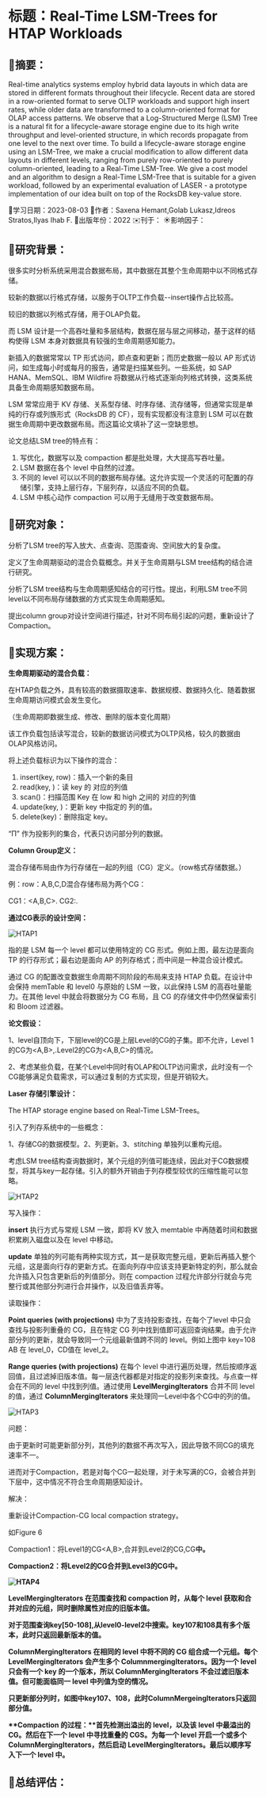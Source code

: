 # 标题：Real-Time LSM-Trees for HTAP Workloads

## 🍅摘要：

Real-time analytics systems employ hybrid data layouts in which data are stored in different formats throughout their lifecycle. Recent data are stored in a row-oriented format to serve OLTP workloads and support high insert rates, while older data are transformed to a column-oriented format for OLAP access patterns. We observe that a Log-Structured Merge (LSM) Tree is a natural fit for a lifecycle-aware storage engine due to its high write throughput and level-oriented structure, in which records propagate from one level to the next over time. To build a lifecycle-aware storage engine using an LSM-Tree, we make a crucial modification to allow different data layouts in different levels, ranging from purely row-oriented to purely column-oriented, leading to a Real-Time LSM-Tree. We give a cost model and an algorithm to design a Real-Time LSM-Tree that is suitable for a given workload, followed by an experimental evaluation of LASER - a prototype implementation of our idea built on top of the RocksDB key-value store.

📅学习日期：2023-08-03
🍤作者：Saxena Hemant,Golab Lukasz,Idreos Stratos,Ilyas Ihab F.
🍎出版年份：2022
✉️刊于：
☀️影响因子：

## 🏁研究背景：

很多实时分析系统采用混合数据布局，其中数据在其整个生命周期中以不同格式存储。

较新的数据以行格式存储，以服务于OLTP工作负载--insert操作占比较高。

较旧的数据以列格式存储，用于OLAP负载。

而 LSM 设计是一个高吞吐量和多层结构，数据在层与层之间移动，基于这样的结构使得 LSM 本身对数据具有较强的生命周期感知能力。

新插入的数据常常以 TP 形式访问，即点查和更新；而历史数据一般以 AP 形式访问，如生成每小时或每月的报告，通常是扫描某些列。一些系统，如 SAP HANA、MemSQL、IBM Wildfire 将数据从行格式逐渐向列格式转换，这类系统具备生命周期感知数据布局。

LSM 常常应用于 KV 存储、关系型存储、时序存储、流存储等，但通常实现是单纯的行存或列族形式（RocksDB 的 CF），现有实现都没有注意到 LSM 可以在数据生命周期中更改数据布局。而这篇论文填补了这一空缺思想。

论文总结LSM tree的特点有：

1. 写优化，数据写以及 compaction 都是批处理，大大提高写吞吐量。
2. LSM 数据在各个 level 中自然的过渡。
3. 不同的 level 可以以不同的数据布局存储。这允许实现一个灵活的可配置的存储引擎，支持上层行存，下层列存，以适应不同的负载。
4. LSM 中核心动作 compaction 可以用于无缝用于改变数据布局。



## 🍚研究对象：

分析了LSM tree的写入放大、点查询、范围查询、空间放大的复杂度。

定义了生命周期驱动的混合负载概念。并关于生命周期与LSM tree结构的结合进行研究。

分析了LSM tree结构与生命周期感知结合的可行性。提出，利用LSM tree不同level以不同布局存储数据的方式实现生命周期感知。

提出column group对设计空间进行描述，针对不同布局引起的问题，重新设计了Compaction。

## 🍟实现方案：

**生命周期驱动的混合负载：**

在HTAP负载之外，具有较高的数据摄取速率、数据规模、数据持久化、随着数据生命周期访问模式会发生变化。

（生命周期即数据生成、修改、删除的版本变化周期）

该工作负载包括读写混合，较新的数据访问模式为OLTP风格，较久的数据由OLAP风格访问。

将上述负载标识为以下操作的混合：

1. insert(key, row)：插入一个新的条目
2. read(key, )：读 key 的 对应的列值
3. scan()：扫描范围 Key 在 low 和 high 之间的 对应的列值
4. update(key, )：更新 key 中指定的 列的值。
5. delete(key)：删除指定 key。

“Π” 作为投影列的集合，代表只访问部分列的数据。

**Column Group定义：**

混合存储布局由作为行存储在一起的列组（CG）定义。（row格式存储数据。）

例：row：A,B,C,D混合存储布局为两个CG：

CG1：<A,B,C>. CG2:<D>.

**通过CG表示的设计空间：**

![HTAP1](D:\文件库\研究生\Learner\笔记\HTAP1.png)

指的是 LSM 每一个 level 都可以使用特定的 CG 形式。例如上图，最左边是面向 TP 的行存形式；最右边是面向 AP 的列存格式；而中间是一种混合设计模式。

通过 CG 的配置改变数据生命周期不同阶段的布局来支持 HTAP 负载。在设计中会保持 memTable 和 level0 与原始的 LSM 一致，以此保持 LSM 的高吞吐量能力。在其他 level 中就会将数据分为 CG 布局，且 CG 的存储文件中仍然保留索引和 Bloom 过滤器。

**论文假设：**

1、level自顶向下，下层level的CG是上层Level的CG的子集。即不允许，Level 1的CG为<A,B>,<C>.Level2的CG为<A,B,C>的情况。

2、考虑某些负载，在某个Level中同时有OLAP和OLTP访问需求，此时没有一个CG能够满足负载需求，可以通过复制的方式实现，但是开销较大。

**Laser 存储引擎设计：**

The HTAP storage engine based on Real-Time LSM-Trees。

引入了列存系统中的一些概念：

1、存储CG的数据模型。2、列更新。3、stitching 单独列以重构元组。

考虑LSM tree结构查询数据时，某个元组的列值可能连续，因此对于CG数据模型，将其与key一起存储。引入的额外开销由于列存模型较优的压缩性能可以忽略。

![HTAP2](D:\文件库\研究生\Learner\笔记\HTAP2.png)

写入操作：

**insert** 执行方式与常规 LSM 一致，即将 KV 放入 memtable 中再随着时间和数据积累刷入磁盘以及在 level 中移动。

**update** 单独的列可能有两种实现方式，其一是获取完整元组，更新后再插入整个元组，这是面向行存的更新方式。在面向列存中应该支持更新特定的列，那么就会允许插入只包含更新后的列值部分。则在 compaction 过程允许部分行就会与完整行或其他部分列进行合并操作，以及旧值丢弃等。

读取操作：

**Point queries (with projections)** 中为了支持投影查找，在每个了level 中只会查找与投影列重叠的 CG，且在特定 CG 列中找到值即可返回查询结果。由于允许部分列的更新，就会导致同一个元组最新值跨不同的 level。例如上图中 key=108 AB 在 level_0，CD值在 level_2。

**Range queries (with projections)** 在每个 level 中进行遍历处理，然后按顺序返回值，且过滤掉旧版本值。每一层迭代器都是对指定的投影列来查找。与点查一样会在不同的 level 中找到列值。通过使用 **LevelMergingIterators** 合并不同 level 的值，通过 **ColumnMergingIterators** 来处理同一Level中各个CG中的列的值。

![HTAP3](D:\文件库\研究生\Learner\笔记\HTAP3.png)

问题：

由于更新时可能更新部分列，其他列的数据不再次写入，因此导致不同CG的填充速率不一。

进而对于Compaction，若是对每个CG一起处理，对于未写满的CG，会被合并到下层中，这中情况不符合生命周期感知设计。

解决：

重新设计Compaction-CG local compaction strategy。

如Figure 6

Compaction1：将Level1的CG<A,B>,合并到Level2的CG<A>,CG<B>中。

Compaction2：将Level2的CG<C>合并到Level3的CG<C>中。

![HTAP4](D:\文件库\研究生\Learner\笔记\HTAP4.png)

**LevelMergingIterators** 在范围查找和 compaction 时，从每个 level 获取和合并对应的元组，同时删除属性对应的旧版本值。

对于范围查询key[50-108],从level0-level2中搜索。key107和108具有多个版本，此时只返回最新版本的值。

**ColumnMergingIterators** 在相同的 level 中将不同的 CG 组合成一个元组。每个 LevelMergingIterators 会产生多个 ColumnmergingIterators。因为一个 level 只会有一个 key 的一个版本，所以 ColumnMergingIterators 不会过滤旧版本值。但可能面临同一 level 中列值为空的情况。

只更新部分列时，如图中key107、108，此时ColumnMergeingIterators只返回部分值。

**Compaction 的过程：**首先检测出溢出的 level，以及该 level 中最溢出的 CG。然后在下一个 level 中寻找重叠的 CGS。为每一个 level 开启一个或多个 ColumnMergingIterators，然后启动 LevelMergingIterators。最后以顺序写入下一个 level 中。

## 🍒总结评估：